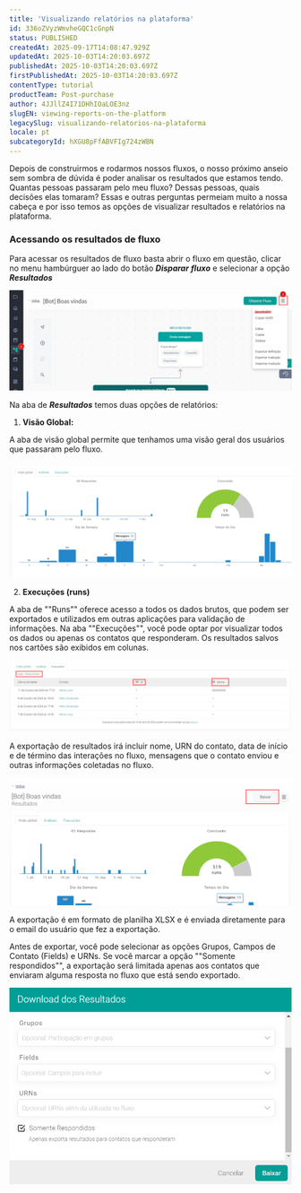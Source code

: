 ```yaml
---
title: 'Visualizando relatórios na plataforma'
id: 336oZVyzWmvheGQC1cGnpN
status: PUBLISHED
createdAt: 2025-09-17T14:08:47.929Z
updatedAt: 2025-10-03T14:20:03.697Z
publishedAt: 2025-10-03T14:20:03.697Z
firstPublishedAt: 2025-10-03T14:20:03.697Z
contentType: tutorial
productTeam: Post-purchase
author: 4JJllZ4I71DHhIOaLOE3nz
slugEN: viewing-reports-on-the-platform
legacySlug: visualizando-relatorios-na-plataforma
locale: pt
subcategoryId: hXGU8pFfABVFIg724zWBN
---
```


Depois de construirmos e rodarmos nossos fluxos, o nosso próximo anseio sem sombra de dúvida é poder analisar os resultados que estamos tendo. Quantas pessoas passaram pelo meu fluxo? Dessas pessoas, quais decisões elas tomaram? Essas e outras perguntas permeiam muito a nossa cabeça e por isso temos as opções de visualizar resultados e relatórios na plataforma.

### Acessando os resultados de fluxo

Para acessar os resultados de fluxo basta abrir o fluxo em questão, clicar no menu hambúrguer ao lado do botão _**Disparar**_ _**fluxo**_ e selecionar a opção **_Resultados_**

![](https://raw.githubusercontent.com/vtexdocs/help-center-content/refs/heads/main/docs/pt/tutorials/weni-by-vtex/fluxos/visualizando-relatorios-na-plataforma_1.png)

Na aba de _**Resultados**_ temos duas opções de relatórios:

  1. **Visão Global:**

A aba de visão global permite que tenhamos uma visão geral dos usuários que passaram pelo fluxo.

![](https://raw.githubusercontent.com/vtexdocs/help-center-content/refs/heads/main/docs/pt/tutorials/weni-by-vtex/fluxos/visualizando-relatorios-na-plataforma_2.png)

  2. **Execuções (runs)**

A aba de ""Runs"" oferece acesso a todos os dados brutos, que podem ser exportados e utilizados em outras aplicações para validação de informações. Na aba ""Execuções"", você pode optar por visualizar todos os dados ou apenas os contatos que responderam. Os resultados salvos nos cartões são exibidos em colunas.

![](https://raw.githubusercontent.com/vtexdocs/help-center-content/refs/heads/main/docs/pt/tutorials/weni-by-vtex/fluxos/visualizando-relatorios-na-plataforma_3.png)

A exportação de resultados irá incluir nome, URN do contato, data de início e de término das interações no fluxo, mensagens que o contato enviou e outras informações coletadas no fluxo.

![](https://raw.githubusercontent.com/vtexdocs/help-center-content/refs/heads/main/docs/pt/tutorials/weni-by-vtex/fluxos/visualizando-relatorios-na-plataforma_4.png)

A exportação é em formato de planilha XLSX e é enviada diretamente para o email do usuário que fez a exportação.

Antes de exportar, você pode selecionar as opções Grupos, Campos de Contato (Fields) e URNs. Se você marcar a opção ""Somente respondidos"", a exportação será limitada apenas aos contatos que enviaram alguma resposta no fluxo que está sendo exportado.

![](https://raw.githubusercontent.com/vtexdocs/help-center-content/refs/heads/main/docs/pt/tutorials/weni-by-vtex/fluxos/visualizando-relatorios-na-plataforma_5.png)
